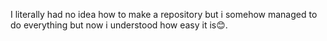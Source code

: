 I literally had no idea how to make a repository but i somehow managed to do everything but now i understood how easy it is😊.
